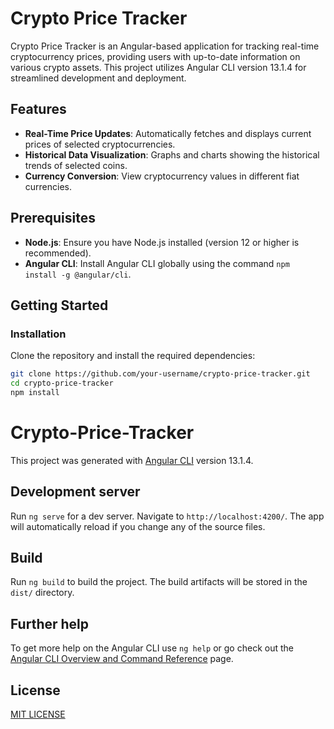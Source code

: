 # Crypto Price Tracker

Crypto Price Tracker is an Angular-based application for tracking real-time cryptocurrency prices, providing users with up-to-date information on various crypto assets. This project utilizes Angular CLI version 13.1.4 for streamlined development and deployment.

## Features

- **Real-Time Price Updates**: Automatically fetches and displays current prices of selected cryptocurrencies.
- **Historical Data Visualization**: Graphs and charts showing the historical trends of selected coins.
- **Currency Conversion**: View cryptocurrency values in different fiat currencies.

## Prerequisites

- **Node.js**: Ensure you have Node.js installed (version 12 or higher is recommended).
- **Angular CLI**: Install Angular CLI globally using the command `npm install -g @angular/cli`.

## Getting Started

### Installation

Clone the repository and install the required dependencies:

```bash
git clone https://github.com/your-username/crypto-price-tracker.git
cd crypto-price-tracker
npm install
```

# Crypto-Price-Tracker

This project was generated with [Angular CLI](https://github.com/angular/angular-cli) version 13.1.4.

## Development server

Run `ng serve` for a dev server. Navigate to `http://localhost:4200/`. The app will automatically reload if you change any of the source files.

## Build

Run `ng build` to build the project. The build artifacts will be stored in the `dist/` directory.

## Further help

To get more help on the Angular CLI use `ng help` or go check out the [Angular CLI Overview and Command Reference](https://angular.io/cli) page.

## License

[MIT LICENSE](license)


